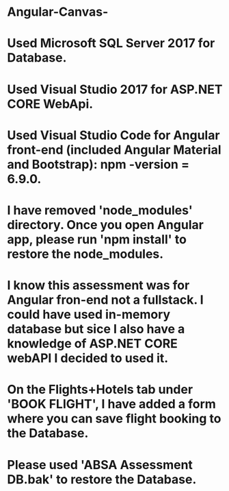 # Angular-Canvas-

# Used Microsoft SQL Server 2017 for Database. 

# Used Visual Studio 2017 for ASP.NET CORE WebApi. 

# Used Visual Studio Code for Angular front-end (included Angular Material and Bootstrap): npm -version = 6.9.0. 

# I have removed 'node_modules' directory. Once you open Angular app, please run 'npm install' to restore the node_modules. 

# I know this assessment was for Angular fron-end not a fullstack. I could have used in-memory database but sice I also have a knowledge of ASP.NET CORE webAPI I decided to used it.

# On the Flights+Hotels tab under 'BOOK FLIGHT', I have added a form where you can save flight booking to the Database.

# Please used 'ABSA Assessment DB.bak' to restore the Database.
